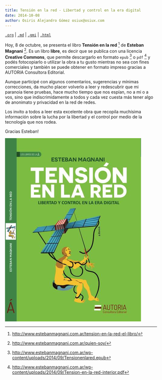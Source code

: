 ```yaml
---
title: Tensión en la red - Libertad y control en la era digital
date: 2014-10-08
author: Osiris Alejandro Gómez osiux@osiux.com
---
```


[`.org`](https://gitlab.com/osiux/osiux.gitlab.io/-/raw/master/2014-10-08-tension-en-la-red.org) |
[`.md`](https://gitlab.com/osiux/osiux.gitlab.io/-/raw/master/2014-10-08-tension-en-la-red.md) |
[`.gmi`](gemini://gmi.osiux.com/2014-10-08-tension-en-la-red.gmi) |
[`.html`](https://osiux.gitlab.io/2014-10-08-tension-en-la-red.html)

Hoy, 8 de octubre, se presenta el libro **Tensión en la red** [^1] de
**Esteban Magnani** [^2]. Es un libro **libre**, es decir que se publica
con una licencia **Creative Commons**, que permite descargarlo en
formato `epub` [^3] o `pdf` [^4] y podés fotocopiarlo o utilizar la obra
a tu gusto mientras no sea con fines comerciales y también se puede
obtener en formato impreso gracias a AUTORIA Consultora Editorial.

Aunque participé con algunos comentarios, sugerencias y mínimas
correcciones, da mucho placer volverlo a leer y redescubrir que mi
paranoia tiene pruebas, hace mucho tiempo que nos espían, no a mi o a
vos, sino que indiscrimidamente a todos y cada vez cuesta más tener algo
de anonimato y privacidad en la red de redes.

Los invito a todos a leer esta excelente obra que recopila muchísima
información sobre la lucha por la libertad y el control por medio de la
tecnología que nos rodea.

Gracias Esteban!

[![](img/tension-en-la-red.jpg)](http://www.estebanmagnani.com.ar/wp-content/uploads/2014/09/Tension-en-la-red-interior.pdf)

[^1]: <http://www.estebanmagnani.com.ar/tension-en-la-red-el-libro/>

[^2]: <http://www.estebanmagnani.com.ar/quien-soy/>

[^3]: <http://www.estebanmagnani.com.ar/wp-content/uploads/2014/09/Tensionenlared.epub>

[^4]: <http://www.estebanmagnani.com.ar/wp-content/uploads/2014/09/Tension-en-la-red-interior.pdf>
